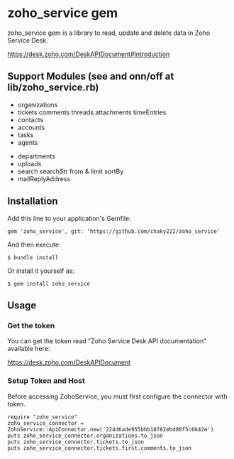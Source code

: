 zoho_service gem
=============================

zoho_service gem is a library to read, update and delete data in Zoho Service Desk.

https://desk.zoho.com/DeskAPIDocument#Introduction

## Support Modules (see and onn/off at lib/zoho_service.rb)
* organizations
* tickets
    comments
    threads
    attachments
    timeEntries
* contacts
* accounts
* tasks
* agents
- departments
- uploads
- search
    searchStr
    from & limit
    sortBy
- mailReplyAddress

## Installation

Add this line to your application's Gemfile:

    gem 'zoho_service', git: 'https://github.com/chaky222/zoho_service'

And then execute:

    $ bundle install

Or install it yourself as:

    $ gem install zoho_service

## Usage

### Get the token

You can get the token read "Zoho Service Desk API documentation" available here:

https://desk.zoho.com/DeskAPIDocument

### Setup Token and Host

Before accessing ZohoService, you must first configure the connector with token.

    require "zoho_service"
    zoho_service_connector = ZohoService::ApiConnector.new('224d6ade955bbb18f82ebd00f5c6642e')
    puts zoho_service_connector.organizations.to_json
    puts zoho_service_connector.tickets.to_json
    puts zoho_service_connector.tickets.first.comments.to_json

